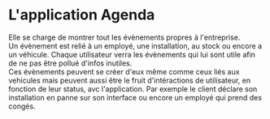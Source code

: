 # L'application Agenda

Elle se charge de montrer tout les évènements propres à l'entreprise.  
Un évènement est relié à un employé, une installation, au stock ou encore a un 
véhicule. Chaque utilisateur verra les évènements qui lui sont utile afin de ne 
pas être pollué d'infos inutiles.  
Ces évènements peuvent se créer d'eux même comme ceux liés aux vehicules 
mais peuvent aussi être le fruit d'intéractions de utilisateur, en fonction 
de leur status, avc l'application. Par exemple le client déclare son installation 
en panne sur son interface ou encore un employé qui prend des congés.